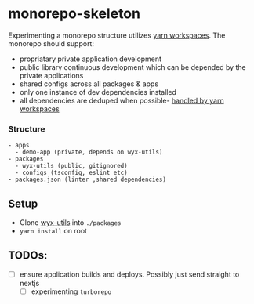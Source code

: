 # monorepo-skeleton

Experimenting a monorepo structure utilizes [yarn workspaces](https://classic.yarnpkg.com/lang/en/docs/workspaces/). The monorepo should support:
- propriatary private application development 
- public library continuous development which can be depended by the private applications 
- shared configs across all packages & apps 
- only one instance of dev dependencies installed
- all dependencies are deduped when possible- [handled by yarn workspaces](https://classic.yarnpkg.com/en/docs/workspaces/#toc-how-to-use-it)

### Structure

```
- apps
  - demo-app (private, depends on wyx-utils)
- packages
  - wyx-utils (public, gitignored)
  - configs (tsconfig, eslint etc)
- packages.json (linter ,shared dependencies)
```

## Setup

- Clone [wyx-utils](https://github.com/yxwww/wyx-utils) into `./packages`
- `yarn install` on root

## TODOs:
- [ ] ensure application builds and deploys. Possibly just send straight to nextjs
  - [ ] experimenting `turborepo`
